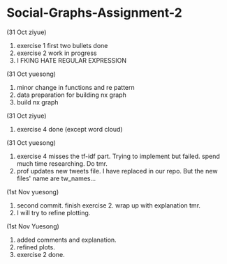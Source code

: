 # Social-Graphs-Assignment-2
(31 Oct ziyue)
1. exercise 1 first two bullets done
2. exercise 2 work in progress
3. I FKING HATE REGULAR EXPRESSION

(31 Oct yuesong)
1. minor change in functions and re pattern
2. data preparation for building nx graph
3. build nx graph

(31 Oct ziyue)
1. exercise 4 done (except word cloud)

(31 Oct yuesong)
1. exercise 4 misses the tf-idf part. Trying to implement but failed. spend much time researching. Do tmr.
2. prof updates new tweets file. I have replaced in our repo. But the new files' name are tw_names...

(1st Nov yuesong)
1. second commit. finish exercise 2. wrap up with explanation tmr. 
2. I will try to refine plotting.

(1st Nov Yuesong)
1. added comments and explanation.
2. refined plots.
3. exercise 2 done.
